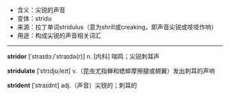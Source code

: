 - <span class="definition">含义：尖锐的声音</span>
- <span class="definition">变体：stridu</span>
- <span class="definition">来源：拉丁单词stridulus（意为shrill或creaking，即声音尖锐或吱吱作响）</span>
- <span class="definition">用途：构成尖锐的声音相关词汇</span>

---

<span class="vocabulary">**stridor**</span> [ˈstraɪdɔː/ˈstraɪdә(r)] n. [内科] 喘鸣；尖锐刺耳声

<span class="vocabulary">**stridulate**</span> [ˈstrɪdjʊˌleɪt] v.（昆虫尤指蝉和蟋蟀摩擦腿或翅翼）发出刺耳的声响

<span class="vocabulary">**strident**</span> [ˈstraɪdnt] adj.（声音）尖锐的；刺耳的

